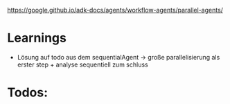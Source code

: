 https://google.github.io/adk-docs/agents/workflow-agents/parallel-agents/
# Learnings
- Lösung auf todo aus dem sequentialAgent -> große parallelisierung als erster step + analyse sequentiell zum schluss

# Todos:
